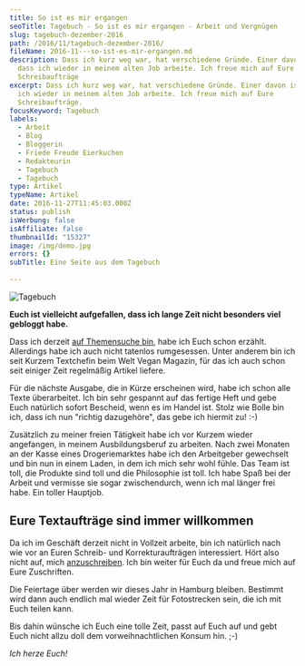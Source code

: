```yaml
---
title: So ist es mir ergangen
seoTitle: Tagebuch - So ist es mir ergangen - Arbeit und Vergnügen
slug: tagebuch-dezember-2016
path: /2016/11/tagebuch-dezember-2016/
fileName: 2016-11---so-ist-es-mir-ergangen.md
description: Dass ich kurz weg war, hat verschiedene Gründe. Einer davon ist,
  dass ich wieder in meinem alten Job arbeite. Ich freue mich auf Eure
  Schreibaufträge
excerpt: Dass ich kurz weg war, hat verschiedene Gründe. Einer davon ist, dass
  ich wieder in meinem alten Job arbeite. Ich freue mich auf Eure
  Schreibaufträge.
focusKeyword: Tagebuch
labels:
  - Arbeit
  - Blog
  - Bloggerin
  - Friede Freude Eierkuchen
  - Redakteurin
  - Tagebuch
  - Tagebuch
type: Artikel
typeName: Artikel
date: 2016-11-27T11:45:03.000Z
status: publish
isWerbung: false
isAffiliate: false
thumbnailId: "15327"
image: /img/demo.jpg
errors: {}
subTitle: Eine Seite aus dem Tagebuch
  
---
```


![Tagebuch](http://cardamonchai.com/wp-content/uploads/2016/11/29611318381_0d404d3b27_z-1-640x427.jpg)

**Euch ist vielleicht aufgefallen, dass ich lange Zeit nicht besonders viel
gebloggt habe.**

Dass ich derzeit [auf Themensuche bin](/2016/11/aufruf-themen-gesucht/), habe
ich Euch schon erzählt. Allerdings habe ich auch nicht tatenlos rumgesessen.
Unter anderem bin ich seit Kurzem Textchefin beim Welt Vegan Magazin, für das
ich auch schon seit einiger Zeit regelmäßig Artikel liefere.

Für die nächste Ausgabe, die in Kürze erscheinen wird, habe ich schon alle Texte
überarbeitet. Ich bin sehr gespannt auf das fertige Heft und gebe Euch natürlich
sofort Bescheid, wenn es im Handel ist. Stolz wie Bolle bin ich, dass ich nun
"richtig dazugehöre", das gebe ich hiermit zu! :-)

Zusätzlich zu meiner freien Tätigkeit habe ich vor Kurzem wieder angefangen, in
meinem Ausbildungsberuf zu arbeiten. Nach zwei Monaten an der Kasse eines
Drogeriemarktes habe ich den Arbeitgeber gewechselt und bin nun in einem Laden,
in dem ich mich sehr wohl fühle. Das Team ist toll, die Produkte sind toll und
die Philosophie ist toll. Ich habe Spaß bei der Arbeit und vermisse sie sogar
zwischendurch, wenn ich mal länger frei habe. Ein toller Hauptjob.

## Eure Textaufträge sind immer willkommen

Da ich im Geschäft derzeit nicht in Vollzeit arbeite, bin ich natürlich nach wie
vor an Euren Schreib- und Korrekturaufträgen interessiert. Hört also nicht auf,
mich [anzuschreiben](mailto:info@cardamonchai.com). Ich bin weiter für Euch da
und freue mich auf Eure Zuschriften.

Die Feiertage über werden wir dieses Jahr in Hamburg bleiben. Bestimmt wird dann
auch endlich mal wieder Zeit für Fotostrecken sein, die ich mit Euch teilen
kann.

Bis dahin wünsche ich Euch eine tolle Zeit, passt auf Euch auf und gebt Euch
nicht allzu doll dem vorweihnachtlichen Konsum hin. ;-)

_Ich herze Euch!_

  